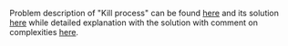 Problem description of "Kill process" can be found [here](https://leetcode.com/problems/kill-process/description/) and its 
solution [here](https://github.com/aurimas13/Solutions-To-Problems/blob/main/LeetCode/Python%20Solutions/Kill%20Process/kill.py)
while detailed explanation with the solution with comment on complexities [here](https://leetcode.com/problems/kill-process/solutions/3071806/python-solution-fast/).